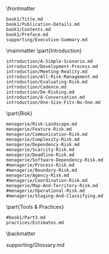 

\frontmatter

```include
book1/Title.md
book1/Publication-Details.md
book1/Contents.md
book1/Preface.md
supporting/Executive-Summary.md
```

\mainmatter
\part{Introduction}

```include
introduction/A-Simple-Scenario.md
introduction/Development-Process.md
introduction/Meeting-Reality.md
introduction/All-Risk-Management.md
introduction/Evaluating-Risk.md
introduction/Cadence.md
introduction/De-Risking.md
introduction/A-Conversation.md
introduction/One-Size-Fits-No-One.md
```

\part{Risk}

```include
menagerie/Risk-Landscape.md
menagerie/Feature-Risk.md
menagerie/Communication-Risk.md
menagerie/Complexity-Risk.md
menagerie/Dependency-Risk.md
menagerie/Scarcity-Risk.md
menagerie/Deadline-Risk.md
menagerie/Software-Dependency-Risk.md
#menagerie/Process-Risk.md 
#menagerie/Boundary-Risk.md
menagerie/Agency-Risk.md 
#menagerie/Coordination-Risk.md
menagerie/Map-And-Territory-Risk.md
#menagerie/Operational-Risk.md
#menagerie/Staging-And-Classifying.md
```

\part{Tools \& Practices}

```include
#book1/Part3.md
practices/Estimates.md
```

\backmatter

supporting/Glossary.md
